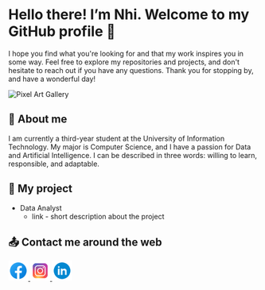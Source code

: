 <!--
**tnhi1821/tnhi1821** is a ✨ _special_ ✨ repository because its `README.md` (this file) appears on your GitHub profile -->

# Hello there! I’m Nhi. Welcome to my GitHub profile 🎉
I hope you find what you're looking for and that my work inspires you in some way. Feel free to explore my repositories and projects, and don't hesitate to reach out if you have any questions. Thank you for stopping by, and have a wonderful day!

![Pixel Art Gallery](https://github.com/tnhi1821/tnhi1821/assets/127578200/75e92332-3808-453d-9eef-6a2c0c6f6920)

## 🌻 About me
I am currently a third-year student at the University of Information Technology. My major is Computer Science, and I have a passion for Data and Artificial Intelligence. I can be described in three words: willing to learn, responsible, and adaptable.

## 🚀 My project
- Data Analyst
    - link - short description about the project

## 📤 Contact me around the web
<div id="badges">
  <a href="https://www.facebook.com/tuyetnhi1821/">
    <img src="https://github.com/tnhi1821/tnhi1821/blob/main/social%20buttons/icons8-facebook-240.png" alt="Facebook" height="40"/>
  </a>
  <a href="https://www.instagram.com/tuyetnhi1821/">
    <img src="https://github.com/tnhi1821/tnhi1821/blob/main/social%20buttons/icons8-instagram-240.png" alt="Instagram" height="40"/>
  </a>
  <a href="your-twitter-URL">
    <img src="https://github.com/tnhi1821/tnhi1821/blob/main/social%20buttons/icons8-linkedin-240.png" alt="LinkedIn" height="40"/>
  </a>
</div>
